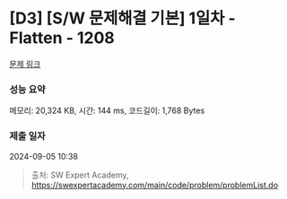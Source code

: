 # [D3] [S/W 문제해결 기본] 1일차 - Flatten - 1208 

[문제 링크](https://swexpertacademy.com/main/code/problem/problemDetail.do?contestProbId=AV139KOaABgCFAYh) 

### 성능 요약

메모리: 20,324 KB, 시간: 144 ms, 코드길이: 1,768 Bytes

### 제출 일자

2024-09-05 10:38



> 출처: SW Expert Academy, https://swexpertacademy.com/main/code/problem/problemList.do